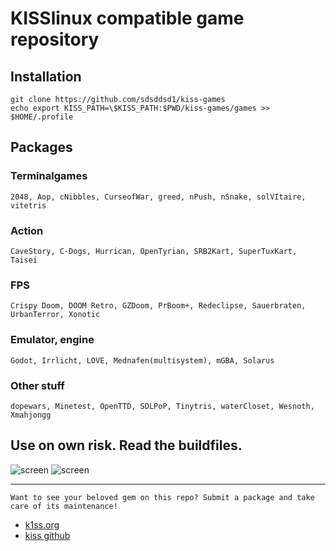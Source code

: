 # KISSlinux compatible game repository

## Installation

    git clone https://github.com/sdsddsd1/kiss-games
    echo export KISS_PATH=\$KISS_PATH:$PWD/kiss-games/games >> $HOME/.profile

## Packages

### Terminalgames

    2048, Aop, cNibbles, CurseofWar, greed, nPush, nSnake, solVItaire, vitetris

### Action

    CaveStory, C-Dogs, Hurrican, OpenTyrian, SRB2Kart, SuperTuxKart, Taisei

### FPS

    Crispy Doom, DOOM Retro, GZDoom, PrBoom+, Redeclipse, Sauerbraten, UrbanTerror, Xonotic

### Emulator, engine

    Godot, Irrlicht, LÖVE, Mednafen(multisystem), mGBA, Solarus

### Other stuff

    dopewars, Minetest, OpenTTD, SDLPoP, Tinytris, waterCloset, Wesnoth, Xmahjongg

## Use on own risk. Read the buildfiles.

![screen](screenshots/busy.jpeg)
![screen](screenshots/busy2.png)

---

    Want to see your beloved gem on this repo? Submit a package and take care of its maintenance!

* [k1ss.org](https://k1ss.org/)
* [kiss github](https://github.com/kisslinux)
